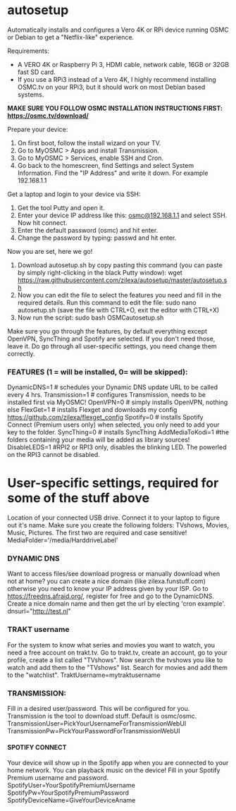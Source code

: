# autosetup
Automatically installs and configures a Vero 4K or RPi device running OSMC or Debian to get a "Netflix-like" experience.

Requirements:
- A VERO 4K or Raspberry Pi 3, HDMI cable, network cable, 16GB or 32GB fast SD card.
- If you use a RPi3 instead of a Vero 4K, I highly recommend installing OSMC.tv on your RPi3, but it should work on most Debian based systems. 

**MAKE SURE YOU FOLLOW OSMC INSTALLATION INSTRUCTIONS FIRST: https://osmc.tv/download/**

Prepare your device:
1. On first boot, follow the install wizard on your TV.
2. Go to MyOSMC > Apps and install Transmission.
3. Go to MyOSMC > Services, enable SSH and Cron.
4. Go back to the homescreen, find Settings and select System Information. Find the "IP Address" and write it down. For example 192.168.1.1

Get a laptop and login to your device via SSH:
1. Get the tool Putty and open it. 
2. Enter your device IP address like this: osmc@192.168.1.1 and select SSH. Now hit connect.
3. Enter the default password (osmc) and hit enter. 
4. Change the password by typing: passwd and hit enter.

Now you are set, here we go!
1. Download autosetup.sh by copy pasting this command (you can paste by simply right-clicking in the black Putty window):
wget https://raw.githubusercontent.com/zilexa/autosetup/master/autosetup.sh
2. Now you can edit the file to select the features you need and fill in the required details. Run this command to edit the file:
sudo nano autosetup.sh
(save the file with CTRL+O, exit the editor with CTRL+X)
3. Now run the script:
sudo bash OSMCautosetup.sh

Make sure you go through the features, by default everything except OpenVPN, SyncThing and Spotify are selected. If you don't need those, leave it. Do go through all user-specific settings, you need change them correctly.

### FEATURES (1 = will be installed, 0= will be skipped):

DynamicDNS=1 # schedules your Dynamic DNS update URL to be called every 4 hrs.
Transmission=1 # configures Transmission, needs to be installed first via MyOSMC!
OpenVPN=0 # simply installs OpenVPN, nothing else
FlexGet=1 # installs Flexget and downloads my config https://github.com/zilexa/flexget_config
Spotify=0 # installs Spotify Connect (Premium users only) when selected, you only need to add your key to the folder.
SyncThing=0 # installs SyncThing
AddMediaToKodi=1 #the folders containing your media will be added as library sources!
DisableLEDS=1 #RPI2 or RPI3 only, disables the blinking LED. The powerled on the RPI3 cannot be disabled.

# User-specific settings, required for some of the stuff above
Location of your connected USB drive. Connect it to your laptop to figure out it's name. Make sure you create the following folders: TVshows, Movies, Music, Pictures. The first two are required and case sensitive!
MediaFolder='/media/HarddriveLabel' 

### DYNAMIC DNS 
Want to access files/see download progress or manually download when not at home? you can create a nice domain (like zilexa.funstuff.com) otherwise you need to know your IP address given by your ISP. Go to https://freedns.afraid.org/, register for free and go to the  DynamicDNS. Create a nice domain name and then get the url by electing 'cron example'. 
dnsurl="http://test.nl" 

### TRAKT username
For the system to know what series and movies you want to watch, you need a free account on trakt.tv. Go to trakt.tv, create an account, go to your profile, create a list called "TVshows". 
Now search the tvshows you like to watch and add them to the "TVshows" list. 
Search for movies and add them to the "watchlist".
TraktUsername=mytraktusername

### TRANSMISSION: 
Fill in a desired user/password. This will be configured for you. Transmission is the tool to download stuff. Default is osmc/osmc.
TransmissionUser=PickYourUsernameForTransmissionWebUI
TransmissionPw=PickYourPasswordForTransmissionWebUI

#### SPOTIFY CONNECT
Your device will show up in the Spotify app when you are connected to your home network. You can playback music on the device!
Fill in your Spotify Premium username and password. 
SpotifyUser=YourSpotifyPremiumUsername
SpotifyPw=YourSpotifyPremiumPassword
SpotifyDeviceName=GiveYourDeviceAname

